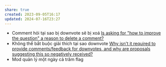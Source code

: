 ```yaml
---
share: true
created: 2023-09-05T16:17
updated: 2024-07-16T23:27
---
```

- Comment hỏi tại sao bị downvote sẽ bị xoá [Is asking for "how to improve the question" a reason to delete a comment?](https://meta.stackoverflow.com/q/386369/3416774)
- Không thể bắt buộc giải thích tại sao downvote [Why isn't it required to provide comments/feedback for downvotes, and why are proposals suggesting this so negatively received?](https://meta.stackoverflow.com/q/357436/3416774)
- Mod quản lý một ngày cả trăm flag